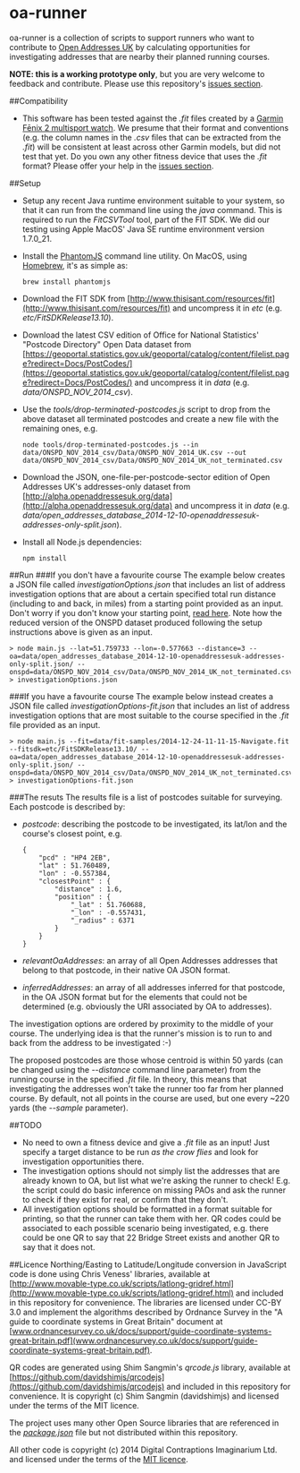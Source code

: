 oa-runner
=========

oa-runner is a collection of scripts to support runners who want to contribute to [Open Addresses UK](http://openaddressesuk.org) by calculating opportunities for investigating addresses that are nearby their planned running courses.

**NOTE: this is a working prototype only**, but you are very welcome to feedback and contribute. Please use this repository's [issues section](https://github.com/Digital-Contraptions-Imaginarium/oa-runner/issues).

##Compatibility
- This software has been tested against the *.fit* files created by a [Garmin Fēnix 2 multisport watch](https://buy.garmin.com/en-GB/GB/watches-wearable-technology/wearables/fenix-2/prod159116.html). We presume that their format and conventions (e.g. the column names in the *.csv* files that can be extracted from the *.fit*) will be consistent at least across other Garmin models, but did not test that yet. Do you own any other fitness device that uses the *.fit* format? Please offer your help in the [issues section](https://github.com/Digital-Contraptions-Imaginarium/oa-runner/issues).

##Setup
- Setup any recent Java runtime environment suitable to your system, so that it can run from the command line using the *java* command. This is required to run the *FitCSVTool* tool, part of the FIT SDK. We did our testing using Apple MacOS' Java SE runtime environment version 1.7.0_21.
- Install the [PhantomJS](http://phantomjs.org/) command line utility. On MacOS, using [Homebrew](http://brew.sh/), it's as simple as:

	```
	brew install phantomjs
	```

- Download the FIT SDK from [http://www.thisisant.com/resources/fit](http://www.thisisant.com/resources/fit) and uncompress it in *etc* (e.g. *etc/FitSDKRelease13.10*).
- Download the latest CSV edition of Office for National Statistics' "Postcode Directory" Open Data dataset from [https://geoportal.statistics.gov.uk/geoportal/catalog/content/filelist.page?redirect=Docs/PostCodes/](https://geoportal.statistics.gov.uk/geoportal/catalog/content/filelist.page?redirect=Docs/PostCodes/) and uncompress it in *data* (e.g. *data/ONSPD_NOV_2014_csv*).
- Use the *tools/drop-terminated-postcodes.js* script to drop from the above dataset all terminated postcodes and create a new file with the remaining ones, e.g.

	```
	node tools/drop-terminated-postcodes.js --in data/ONSPD_NOV_2014_csv/Data/ONSPD_NOV_2014_UK.csv --out data/ONSPD_NOV_2014_csv/Data/ONSPD_NOV_2014_UK_not_terminated.csv 
	```

- Download the JSON, one-file-per-postcode-sector edition of Open Addresses UK's addresses-only dataset from [http://alpha.openaddressesuk.org/data](http://alpha.openaddressesuk.org/data) and uncompress it in *data* (e.g. *data/open_addresses_database_2014-12-10-openaddressesuk-addresses-only-split.json*).
- Install all Node.js dependencies:

	```
	npm install 
	```

##Run
###If you don't have a favourite course
The example below creates a JSON file called *investigationOptions.json* that includes an list of address investigation options that are about a certain specified total run distance (including to and back, in miles) from a starting point provided as an input. Don't worry if you don't know your starting point, [read here](/docs/where-am-i.md). Note how the reduced version of the ONSPD dataset produced following the setup instructions above is given as an input.

```
> node main.js --lat=51.759733 --lon=-0.577663 --distance=3 --oa=data/open_addresses_database_2014-12-10-openaddressesuk-addresses-only-split.json/ --onspd=data/ONSPD_NOV_2014_csv/Data/ONSPD_NOV_2014_UK_not_terminated.csv > investigationOptions.json
```

###If you have a favourite course
The example below instead creates a JSON file called *investigationOptions-fit.json* that includes an list of address investigation options that are most suitable to the course specified in the *.fit* file provided as an input. 

```
> node main.js --fit=data/fit-samples/2014-12-24-11-11-15-Navigate.fit --fitsdk=etc/FitSDKRelease13.10/ --oa=data/open_addresses_database_2014-12-10-openaddressesuk-addresses-only-split.json/ --onspd=data/ONSPD_NOV_2014_csv/Data/ONSPD_NOV_2014_UK_not_terminated.csv > investigationOptions-fit.json 
```

###The resuts
The results file is a list of postcodes suitable for surveying. Each postcode is described by:

- *postcode*: describing the postcode to be investigated, its lat/lon and the course's closest point, e.g.

	```
	{
		"pcd" : "HP4 2EB",
		"lat" : 51.760489,
		"lon" : -0.557384,
		"closestPoint" : {
			"distance" : 1.6,
			"position" : {
				"_lat" : 51.760688,
				"_lon" : -0.557431,
				"_radius" : 6371
			}
		}
	}
	```

- *relevantOaAddresses*: an array of all Open Addresses addresses that belong to that postcode, in their native OA JSON format.

- *inferredAddresses*: an array of all addresses inferred for that postcode, in the OA JSON format but for the elements that could not be determined (e.g. obviously the URI associated by OA to addresses).

The investigation options are ordered by proximity to the middle of your course. The underlying idea is that the runner's mission is to run to and back from the address to be investigated :-) 

The proposed postcodes are those whose centroid is within 50 yards (can be changed using the *--distance* command line parameter) from the running course in the specified *.fit* file. In theory, this means that investigating the addresses won't take the runner too far from her planned course. By default, not all points in the course are used, but one every ~220 yards (the *--sample* parameter). 

##TODO
- No need to own a fitness device and give a *.fit* file as an input! Just specify a target distance to be run *as the crow flies* and look for investigation opportunities there.
- The investigation options should not simply list the addresses that are already known to OA, but list what we're asking the runner to check! E.g. the script could do basic inference on missing PAOs and ask the runner to check if they exist for real, or confirm that they don't.
- All investigation options should be formatted in a format suitable for printing, so that the runner can take them with her. QR codes could be associated to each possible scenario being investigated, e.g. there could be one QR to say that 22 Bridge Street exists and another QR to say that it does not.

##Licence
Northing/Easting to Latitude/Longitude conversion in JavaScript code is done using Chris Veness' libraries, available at [http://www.movable-type.co.uk/scripts/latlong-gridref.html](http://www.movable-type.co.uk/scripts/latlong-gridref.html) and included in this repository for convenience. The libraries are licensed under CC-BY 3.0 and implement the algorithms described by Ordnance Survey in the "A guide to coordinate systems in Great Britain" document at [www.ordnancesurvey.co.uk/docs/support/guide-coordinate-systems-great-britain.pdf](www.ordnancesurvey.co.uk/docs/support/guide-coordinate-systems-great-britain.pdf).

QR codes are generated using Shim Sangmin's *qrcode.js* library, available at [https://github.com/davidshimjs/qrcodejs](https://github.com/davidshimjs/qrcodejs) and included in this repository for convenience. It is copyright (c) Shim Sangmin (davidshimjs) and licensed under the terms of the MIT licence.

The project uses many other Open Source libraries that are referenced in the [*package.json*]([package.json]) file but not distributed within this repository.

All other code is copyright (c) 2014 Digital Contraptions Imaginarium Ltd. and licensed under the terms of the [MIT licence](LICENCE.md).
